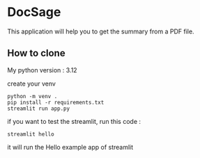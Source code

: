 # DocSage

This application will help you to get the summary from a PDF file.

## How to clone

My python version : 3.12

create your venv
```
python -m venv .
pip install -r requirements.txt
streamlit run app.py
```

if you want to test the streamlit, run this code :
```
streamlit hello
```
it will run the Hello example app of streamlit